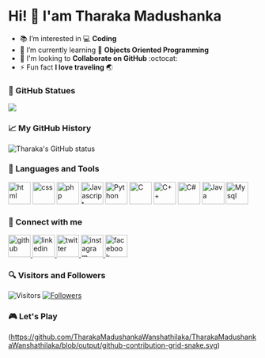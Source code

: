 # Hi! :wave: I'am Tharaka Madushanka

- :books: I’m interested in :computer: **Coding** 
- :seedling: I’m currently learning :game_die: **Objects Oriented Programming**
- :eyes: I'm looking to **Collaborate on GitHub** :octocat:
- :zap: Fun fact **I love traveling** :earth_asia:

### :memo: GitHub Statues

<img src="https://github-readme-streak-stats.herokuapp.com/?user=zluvsand">

### :chart_with_upwards_trend: My GitHub History

![Tharaka's GitHub status](https://github-readme-stats.vercel.app/api?username=TharakaMadushankaWanshathilaka&show_icons=true&count_private=true)

<!--
![Top Langs](https://github-readme-stats.vercel.app/api/top-langs?username=TharakaMadushankaWanshathilaka&layout=compact&langs_count=10)
-->

<!--
![Anurag's GitHub stats](https://github-readme-stats.vercel.app/api?username=TharakaMadushankaWanshathilaka&count_private=true&show_icons=true)
[![Top Langs](https://github-readme-stats.vercel.app/api/top-langs/?username=TharakaMadushankaWanshathilaka)](https://github.com/anuraghazra/github-readme-stats&layout=compact&langs_count=10)
-->

### :dart: Languages and Tools

<p align="left">
  
  <img src="https://cdn-icons-png.flaticon.com/512/5968/5968267.png" alt="html" width="45" height="45"/>
  <img src="https://cdn-icons-png.flaticon.com/512/5968/5968242.png" alt="css" width="45" height="45"/>
  <img src="https://cdn-icons-png.flaticon.com/512/5968/5968332.png" alt="php" width="45" height="45"/>
  <img src="https://cdn-icons-png.flaticon.com/512/5968/5968292.png" alt="Javascript" width="45" height="45"/>
  <img src="https://cdn-icons-png.flaticon.com/512/5968/5968350.png" alt="Python" width="45" height="45"/>
  <img src="https://cdn-icons-png.flaticon.com/512/5968/5968228.png" alt="C" width="45" height="45"/>
  <img src="https://cdn-icons-png.flaticon.com/512/6132/6132222.png" alt="C++" width="45" height="45"/>
  <img src="https://cdn-icons-png.flaticon.com/512/6132/6132221.png" alt="C#" width="45" height="45"/>
  <img src="https://cdn-icons-png.flaticon.com/512/5968/5968282.png" alt="Java" width="45" height="45"/>
  <img src="https://cdn-icons-png.flaticon.com/512/5968/5968313.png" alt="Mysql" width="45" height="45"/>

  <!--  
  <img src="" alt="" width="45" height="45"/>
  <img src="" alt="" width="45" height="45"/>
  <img src="" alt="" width="45" height="45"/>
  -->
</p>
  
### :electric_plug: Connect with me

<p align="left">
  
  <a href="https://github.com/TharakaMadushankaWanshathilaka">
    <img src="https://cdn-icons-png.flaticon.com/512/1051/1051326.png" alt="github" width="45" height="45"/>
  </a>
  
  <a href="https://www.linkedin.com/in/tharaka-madushanka-wanshathilaka/">
    <img src="https://cdn-icons-png.flaticon.com/512/3536/3536505.png" alt="linkedin" width="45" height="45"/>
  </a>
  
  <a href="https://twitter.com/TharakaTmw7">
    <img src="https://cdn-icons-png.flaticon.com/512/733/733579.png" alt="twitter" width="45" height="45"/>
  </a>
  
  <a href="https://www.instagram.com/tharaka_madushanka_tmw7/">
    <img src="https://cdn-icons-png.flaticon.com/512/2111/2111463.png" alt="instagram" width="45" height="45"/>
  </a>
  
  <a href="https://www.facebook.com/TharakaMadushankaWanshathilaka/">
    <img src="https://cdn-icons-png.flaticon.com/512/5968/5968764.png" alt="facebook" width="45" height="45"/>
  </a>
  
</p>

### :mag: Visitors and Followers
![Visitors](https://visitor-badge.laobi.icu/badge?page_id=TharakaMadushankaWanshathilaka.TharakaMadushankaWanshathilaka)
[![Followers](https://img.shields.io/github/followers/TharakaMadushankaWanshathilaka?label=Follow&style=social)](https://github.com/TharakaMadushankaWanshathilaka)

### :video_game: Let's Play
(https://github.com/TharakaMadushankaWanshathilaka/TharakaMadushankaWanshathilaka/blob/output/github-contribution-grid-snake.svg)

